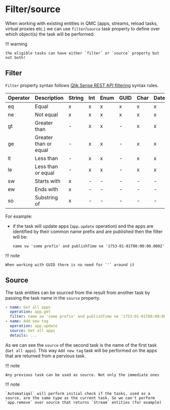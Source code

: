 # Filter/source

When working with existing entities in QMC (apps, streams, reload tasks, virtual proxies etc.) we can use `filter`/`source` task property to define over which object(s) the task will be performed.

!!! warning

    the eligible tasks can have either `filter` or `source` property but not both!

## Filter

`Filter` property syntax follows [Qlik Sense REST API filtering](https://help.qlik.com/en-US/sense-developer/November2022/Subsystems/RepositoryServiceAPI/Content/Sense_RepositoryServiceAPI/RepositoryServiceAPI-Filtering.htm) syntax rules.

| Operator | Description           | String | Int | Enum | GUID | Char | DateTime |
| -------- | --------------------- | ------ | --- | ---- | ---- | ---- | -------- |
| eq       | Equal                 | x      | x   | x    | x    | x    | x        |
| ne       | Not equal             | x      | x   | x    | x    | x    | x        |
| gt       | Greater than          | -      | x   | x    | -    | x    | x        |
| ge       | Greater than or equal | -      | x   | x    | -    | x    | x        |
| lt       | Less than             | -      | x   | x    | -    | x    | x        |
| le       | Less than or equal    | -      | x   | x    | -    | x    | x        |
| sw       | Starts with           | x      | -   | -    | -    | -    | -        |
| ew       | Ends with             | x      | -   | -    | -    | -    | -        |
| so       | Substring of          | x      | -   | -    | -    | -    | -        |

For example:

- if the task will update apps (`app.update` operation) and the apps are identified by their common name prefix and are published then the filter will be:

  `name sw 'some prefix' and publishTime ne '1753-01-01T00:00:00.000Z'`

!!! note

    When working with GUID there is no need for `'` around it

## Source

The task entities can be sourced from the result from another task by passing the task name in the `source` property.

```yaml
- name: Get all apps
  operation: app.get
  filter: name sw 'some prefix' and publishTime ne '1753-01-01T00:00:00.000Z'
- name: Add new tag
  operation: app.update
  source: Get all apps
  details: ...
```

As we can see the `source` of the second task is the name of the first task (`Get all apps`). This way `Add new tag` task will be performed on the apps that are returned from a pervious task.

!!! note

    Any previous task can be used as source. Not only the immediate ones

!!! note

    `Automatiqal` will perform initial check if the tasks, used as a source, are the same type as the current task. So we can't perform `app.remove` over source that returns `Stream` entities (for example)
